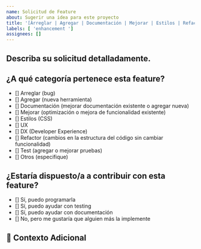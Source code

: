 ```yaml
---
name: Solicitud de Feature
about: Sugerir una idea para este proyecto
title: '[Arreglar | Agregar | Documentación | Mejorar | Estilos | Refactor | Test | Otros] ( Área | Framework): Descripción corta'
labels: [ 'enhancement ']
assignees: []
---
```


<!-- Gracias por contribuir. Por favor complete la siguiente información para facilitar la revisión. -->

## Describa su solicitud detalladamente.

<!-- Describa lo que quiere hacer o que se haga -->

## ¿A qué categoría pertenece esta feature?

<!-- Borre las opciones que no use -->

- [] Arreglar (bug)
- [] Agregar (nueva herramienta)
- [] Documentación (mejorar documentación existente o agregar nueva)
- [] Mejorar (optimización o mejora de funcionalidad existente)
- [] Estilos (CSS)
- [] UX
- [] DX (Developer Experience)
- [] Refactor (cambios en la estructura del código sin cambiar funcionalidad)
- [] Test (agregar o mejorar pruebas)
- [] Otros (especifique)

## ¿Estaría dispuesto/a a contribuir con esta feature?

 <!-- Borre las opciones que no use -->

- [] Sí, puedo programarla
- [] Sí, puedo ayudar con testing
- [] Sí, puedo ayudar con documentación
- [] No, pero me gustaría que alguien más la implemente

## 🔗 Contexto Adicional

<!-- Borre esta sección si no aplica -->

<!-- Agregue cualquier otro contexto o screenshots sobre la solicitud de feature aquí. -->
